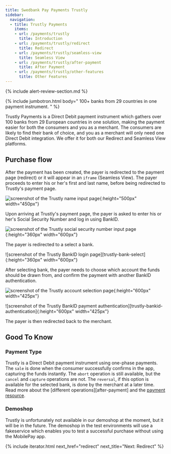 ```yaml
---
title: Swedbank Pay Payments Trustly
sidebar:
  navigation:
  - title: Trustly Payments
    items:
    - url: /payments/trustly
      title: Introduction
    - url: /payments/trustly/redirect
      title: Redirect
    - url: /payments/trustly/seamless-view
      title: Seamless View
    - url: /payments/trustly/after-payment
      title: After Payment
    - url: /payments/trustly/other-features
      title: Other Features
---
```


{% include alert-review-section.md %}

{% include jumbotron.html body="  100+ banks from 29 countries in one payment
instrument. " %}

Trustly Payments is a Direct Debit payment instrument which gathers over 100
banks from 29 European countries in one solution, making the payment easier for
both the consumers and you as a merchant. The consumers are likely to find their
bank of choice, and you as a merchant will only need one Direct Debit
integration. We offer it for both our Redirect and Seamless View platforms.

## Purchase flow

After the payment has been created, the payer is redirected to the payment page
(redirect) or it will appear in an `iframe` (Seamless View). The payer proceeds
to enter his or her's first and last name, before being redirected to
Trustly's payment page.

![screenshot of the Trustly name input page][trustly-name-input]{:height="500px" width="450px"}

Upon arriving at Trustly's payment page, the payer is asked to enter his or
her's Social Security Number and log in using BankID.

![screenshot of the Trustly social security number input page][trustly-ssn-input]{:height="360px" width="600px"}

The payer is redirected to a select a bank.

![screenshot of the Trustly BankID login page][trustly-bank-select]{:height="360px" width="600px"}

After selecting bank, the payer needs to choose which account the funds should
be drawn from, and confirm the payment with another BankID authentication.

![screenshot of the Trustly account selection page][trustly-account-select]{:height="600px" width="425px"}

![screenshot of the Trustly BankID payment authentication][trustly-bankid-authentication]{:height="600px" width="425px"}

The payer is then redirected back to the merchant.

## Good To Know

### Payment Type

Trustly is a Direct Debit payment instrument using one-phase payments. The
`sale` is done when the consumer successfully confirms in the app, capturing the
funds instantly. The `abort` operation is still available, but the `cancel` and
`capture` operations are not. The `reversal`, if this option is available for
the selected bank, is done by the merchant at a later time. Read more about the
[different operations][after-payment] and the [payment
resource][payment-resource]. 

### Demoshop

Trustly is unfortunately not available in our demoshop at the moment, but it
will be in the future. The demoshop in the test environments will use a
fakeservice which enables you to test a successful purchase without using the
MobilePay app.

{% include iterator.html
                         next_href="redirect"
                         next_title="Next: Redirect" %}

[trustly-name-input]: /assets/img/payments/.png
[trustly-ssn-input]: /assets/img/payments/.png
[trustly-bankid-input]: /assets/img/payments/.png
[trustly-account-select]: /assets/img/payments/.png
[payment-resource]: /payments/trustly/other-features#payment-resource
[other-features]: /payments/trustly/other-features#operations